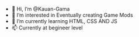 - 👋 Hi, I’m @Kauan-Gama
- 👀 I’m interested in Eventually creating Game Mods
- 🌱 I’m currently learning HTML, CSS AND JS
- 📫 Currently at begineer level

<!---
Kauan-Gama/Kauan-Gama is a ✨ special ✨ repository because its `README.md` (this file) appears on your GitHub profile.
You can click the Preview link to take a look at your changes.
--->

